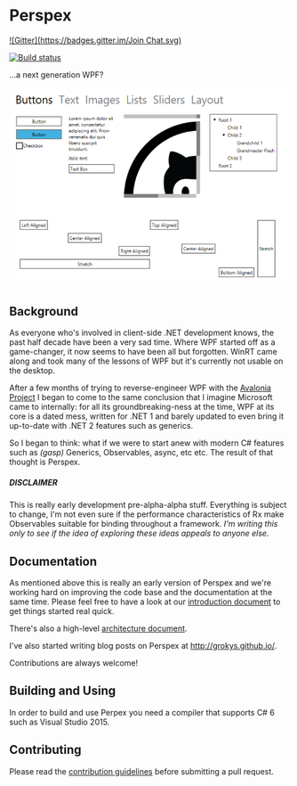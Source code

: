 # Perspex #
[![Gitter](https://badges.gitter.im/Join Chat.svg)](https://gitter.im/grokys/Perspex?utm_source=badge&utm_medium=badge&utm_campaign=pr-badge&utm_content=badge)

[![Build status](https://ci.appveyor.com/api/projects/status/hubk3k0w9idyibfg/branch/master?svg=true)](https://ci.appveyor.com/project/grokys/perspex/branch/master)

...a next generation WPF?

![](docs/screen.png)

## Background ##

As everyone who's involved in client-side .NET development knows, the past half decade have been a
very sad time. Where WPF started off as a game-changer, it now seems to have been all but forgotten.
WinRT came along and took many of the lessons of WPF but it's currently not usable on the desktop.

After a few months of trying to reverse-engineer WPF with the [Avalonia Project](https://github.com/grokys/Avalonia) I began to come to the same conclusion that I imagine Microsoft
came to internally: for all its groundbreaking-ness at the time, WPF at its core is a dated mess,
written for .NET 1 and barely updated to even bring it up-to-date with .NET 2 features such as
generics.

So I began to think: what if we were to start anew with modern C# features such as *(gasp)*
Generics, Observables, async, etc etc. The result of that thought is Perspex.

##### DISCLAIMER
This is really early development pre-alpha-alpha stuff. Everything is subject to
change, I'm not even sure if the performance characteristics of Rx make Observables suitable for
binding throughout a framework. *I'm writing this only to see if the idea of exploring these ideas
appeals to anyone else.*

## Documentation
As mentioned above this is really an early version of Perspex and we're working hard on improving the code base and the documentation at the same time. Please feel free to have a look at our [introduction document](Docs/intro.md) to get things started real quick.

There's also a high-level [architecture document](Docs/architecture.md).

I've also started writing blog posts on Perspex at http://grokys.github.io/.

Contributions are always welcome!

## Building and Using
In order to build and use Perpex you need a compiler that supports C# 6 such as Visual Studio 2015.

## Contributing ##

Please read the [contribution guidelines](Docs/contributing.md) before submitting a pull request.
